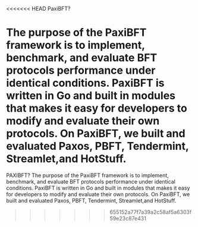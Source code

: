 <<<<<<< HEAD
PaxiBFT? 

The purpose of the PaxiBFT framework is to implement, benchmark, and evaluate BFT protocols performance under identical conditions. PaxiBFT is written in Go and built in modules that makes it easy for developers to modify and evaluate their own protocols. On PaxiBFT, we built and evaluated Paxos, PBFT, Tendermint, Streamlet,and HotStuff.
=======
PAXIBFT?
The purpose of the PaxiBFT framework is to implement, benchmark, and evaluate BFT protocols performance under identical conditions. PaxiBFT is written in Go and built in modules that makes it easy for developers to modify and evaluate their own protocols. On PaxiBFT, we built and evaluated Paxos, PBFT, Tendermint, Streamlet,and HotStuff.
>>>>>>> 655152a77f7a39a2c58af5a6303f59e23c87e431
